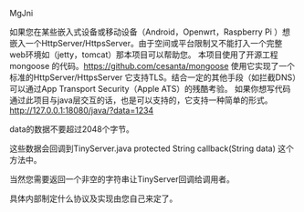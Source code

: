 MgJni

如果您在某些嵌入式设备或移动设备（Android，Openwrt，Raspberry Pi ）想嵌入一个HttpServer/HttpsServer。由于空间或平台限制又不能打入一个完整web环境如（jetty，tomcat）那本项目可以帮助您。
本项目使用了开源工程mongoose 的代码。https://github.com/cesanta/mongoose
使用它实现了一个标准的HttpServer/HttpsServer 它支持TLS。结合一定的其他手段（如拦截DNS）可以通过App Transport Security（Apple ATS）的残酷考验。
如果你想写代码通过此项目与java层交互的话，也是可以支持的，它支持一种简单的形式。
http://127.0.0.1:18080/java/?data=1234

data的数据不要超过2048个字节。

这些数据会回调到TinyServer.java	protected String callback(String data) 这个方法中。

当然您需要返回一个非空的字符串让TinyServer回调给调用者。

具体内部制定什么协议及实现由您自己来定了。
